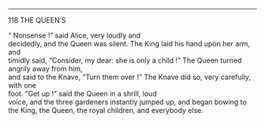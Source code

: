 _______________________________________________________________
118             THE QUEEN’S

  “ Nonsense !” said Alice, very loudly and  
decidedly, and the Queen was silent.
  The King laid his hand upon her arm, and  
timidly said, “Consider, my dear: she is only
a child !”
  The Queen turned angrily away from him,  
and said to the Knave, “Turn them over !”
  The Knave did so, very carefully, with one  
foot.
  “Get up !” said the Queen in a shrill, loud  
voice, and the three gardeners instantly jumped
up, and began bowing to the King, the Queen,
the royal children, and everybody else.